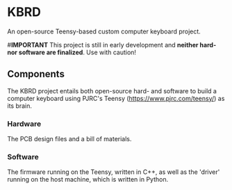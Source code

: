 # KBRD
An open-source Teensy-based custom computer keyboard project.

#**IMPORTANT**
This project is still in early development and __neither hard- nor software are finalized__. Use with caution!

## Components
The KBRD project entails both open-source hard- and software to build a computer keyboard using PJRC's Teensy (https://www.pjrc.com/teensy/) as its brain.

### Hardware
The PCB design files and a bill of materials.

### Software
The firmware running on the Teensy, written in C++, as well as the 'driver' running on the host machine, which is written in Python.
